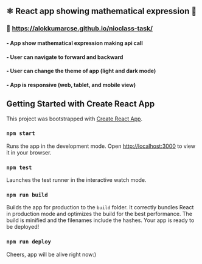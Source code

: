 ## ⚛ React app showing mathematical expression 🚀
### 🔗 https://alokkumarcse.github.io/nioclass-task/
#### - App show mathematical expression making api call
#### - User can navigate to forward and backward
#### - User can change the theme of app (light and dark mode)
#### - App is responsive (web, tablet, and mobile view) 

## Getting Started with Create React App
This project was bootstrapped with [Create React App](https://github.com/facebook/create-react-app).

### `npm start`
Runs the app in the development mode.
Open [http://localhost:3000](http://localhost:3000) to view it in your browser.

### `npm test`
Launches the test runner in the interactive watch mode.

### `npm run build`
Builds the app for production to the `build` folder.
It correctly bundles React in production mode and optimizes the build for the best performance.
The build is minified and the filenames include the hashes.
Your app is ready to be deployed!

### `npm run deploy`
Cheers, app will be alive right now:)

